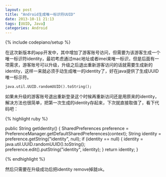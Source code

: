 ```yaml
---
layout: post
title: "Android生成唯一标识符UUID"
date: 2013-10-11 21:13
tags: [UUID, Java]
categories: Android
---
```

{% include codepiano/setup %}

在这次新版本的app开发中，其中增加了游客账号访问，但需要为该游客生成一个唯一标识符identity，最初考虑通过mac地址或者imei来唯一标识，但是后面有一项需求，游客账号可以升级，升级之后退出重新游客访问的话就需要生成新的identity，这样一来就必须手动生成唯一的identity了，好在java提供了生成UUID唯一标示符。

    java.util.UUID.randomUUID().toString();

如果未升级的游客账号退出重新登录这个时候再重新访问还是用原来的identity，解决方法也很简单，把第一次生成的identity存起来，下次就直接取值了，看下代码吧：

{% highlight ruby %}

public String getIdentity() {
    SharedPreferences preference = PreferenceManager.getDefaultSharedPreferences(context);
    String identity = preference.getString("identity", null);
    if (identity == null) {
        identity = java.util.UUID.randomUUID().toString();
        preference.edit().putString("identity", identity);
    }
    return identity;
}

{% endhighlight %}

然后只需要在升级成功后把identity remove掉就ok。